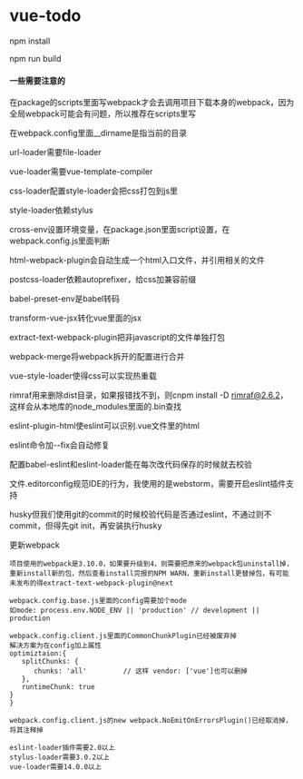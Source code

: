 # vue-todo

npm install

npm run build



#### 一些需要注意的
在package的scripts里面写webpack才会去调用项目下载本身的webpack，因为全局webpack可能会有问题，所以推荐在scripts里写

在webpack.config里面__dirname是指当前的目录

url-loader需要file-loader

vue-loader需要vue-template-compiler

css-loader配置style-loader会把css打包到js里

style-loader依赖stylus

cross-env设置环境变量，在package.json里面script设置，在webpack.config.js里面判断

html-webpack-plugin会自动生成一个html入口文件，并引用相关的文件

postcss-loader依赖autoprefixer，给css加兼容前缀

babel-preset-env是babel转码

transform-vue-jsx转化vue里面的jsx

extract-text-webpack-plugin把非javascript的文件单独打包

webpack-merge将webpack拆开的配置进行合并

vue-style-loader使得css可以实现热重载

rimraf用来删除dist目录，如果报错找不到，则cnpm install -D rimraf@2.6.2，这样会从本地库的node_modules里面的.bin查找

eslint-plugin-html使eslint可以识别.vue文件里的html

eslint命令加--fix会自动修复

配置babel-eslint和eslint-loader能在每次改代码保存的时候就去校验

文件.editorconfig规范IDE的行为，我使用的是webstorm，需要开启eslint插件支持

husky但我们使用git的commit的时候校验代码是否通过eslint，不通过则不commit，但得先git init，再安装执行husky

更新webpack
```
项目使用的webpack是3.10.0，如果要升级到4，则需要把原来的webpack包uninstall掉，重新install新的包，然后查看install完报的NPM WARN，重新install更替掉包，有可能未发布的得extract-text-webpack-plugin@next

webpack.config.base.js里面的config需要加个mode
如mode: process.env.NODE_ENV || 'production' // development || production

webpack.config.client.js里面的CommonChunkPlugin已经被废弃掉
解决方案为在config加上属性
optimiztaion:{
   splitChunks: {
      chunks: 'all'         // 这样 vendor: ['vue']也可以删掉
   },
   runtimeChunk: true
}
}

webpack.config.client.js的new webpack.NoEmitOnErrorsPlugin()已经取消掉，将其注释掉

eslint-loader插件需要2.0以上
stylus-loader需要3.0.2以上
vue-loader需要14.0.0以上
```

